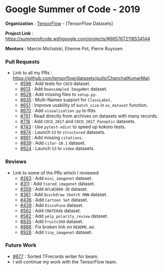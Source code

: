 # Google Summer of Code - 2019

**Organization** : [TensorFlow](https://www.tensorflow.org/) - [TensorFlow Datasets]

**Project Link** : https://summerofcode.withgoogle.com/projects/#6657672118534144

**Mentors** : Marcin Michalski, Etienne Pot, Pierre Ruyssen

### Pull Requests
* Link to all my PRs : https://github.com/tensorflow/datasets/pulls/ChanchalKumarMaji
  * [#596](https://github.com/tensorflow/datasets/pull/596) : Add tests for `COCO` dataset.
  * [#613](https://github.com/tensorflow/datasets/pull/613) : Add `Downsampled ImageNet` dataset.
  * [#628](https://github.com/tensorflow/datasets/pull/628) : Add missing files to `setup.py`.
  * [#635](https://github.com/tensorflow/datasets/pull/635) : Multi-Names support for `ClassLabel`.
  * [#651](https://github.com/tensorflow/datasets/pull/651) : Improve usability of `batch_size` in `as_dataset` function.
  * [#670](https://github.com/tensorflow/datasets/pull/670) : Add `visualization.py` to tfds.
  * [#701](https://github.com/tensorflow/datasets/pull/701) : Read directly from archives on datasets with many records.
  * [#716](https://github.com/tensorflow/datasets/pull/716) : Add `COCO_2017` and `COCO_2017_Panoptic` datasets.
  * [#743](https://github.com/tensorflow/datasets/pull/743) : Use `pytest-xdist` to speed up kokoro tests.
  * [#874](https://github.com/tensorflow/datasets/pull/874) : Launch `S3` to `structured` datasets.
  * [#891](https://github.com/tensorflow/datasets/pull/891) : Add missing `citations`.
  * [#839](https://github.com/tensorflow/datasets/pull/839) : Add `cifar-10.1` dataset.
  * [#924](https://github.com/tensorflow/datasets/pull/924) : Launch `S3` to `video` datasets.

### Reviews
* Link to some of the PRs which I reviewed
  * [#263](https://github.com/tensorflow/datasets/pull/263) : Add `mini_imagenet` dataset.
  * [#311](https://github.com/tensorflow/datasets/pull/311) : Add `tiered_imagenet` dataset.
  * [#359](https://github.com/tensorflow/datasets/pull/359) : Add `AFLW2000-3D` dataset.
  * [#361](https://github.com/tensorflow/datasets/pull/361) : Add `Quickdraw Sketch RNN` dataset.
  * [#436](https://github.com/tensorflow/datasets/pull/436) : Add `Cartoon Set` dataset.
  * [#439](https://github.com/tensorflow/datasets/pull/439) : Add `DiscoFuse` dataset.
  * [#562](https://github.com/tensorflow/datasets/pull/562) : Add `CMATERdb` dataset.
  * [#582](https://github.com/tensorflow/datasets/pull/582) : Add `yelp_polarity_review` dataset.
  * [#835](https://github.com/tensorflow/datasets/pull/835) : Add `Fruits360` dataset.
  * [#888](https://github.com/tensorflow/datasets/pull/888) : Fix broken link on `README.md`.
  * [#928](https://github.com/tensorflow/datasets/pull/928) : Add `tiny_imagenet` dataset.

### Future Work
* [#677](https://github.com/tensorflow/datasets/issues/677) : Sorted TFrecords writer for beam.
* I will continue my work with the TensorFlow team.


<!---
https://drive.google.com/open?id=1zj3O-uGb-DP1_asrvPL5-zTsDjccPgzz
--->
